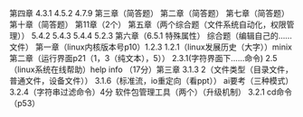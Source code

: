 
第四章
4.3.1
4.5.2
4.7.9
第三章（简答题）
第二章（简答题）
第七章（简答题）
第十章（简答题）
第11章（2个）
第五章（两个综合题（文件系统自动化，权限管理））
5.4.2
5.4.3
5.4.4
5.2.3
第六章（6.5.1 特殊属性）
综合题（编辑自己的……文件）
第一章（linux内核版本号p10）1.2.3
1.2.1（linux发展历史（大字））minix
第二章（运行界面p21（1，3（纯文本），5））
2.3.1(字符界面下……命令)
2.5（linux系统在线帮助）help info 
（17分）第三章 3.1.3 2（文件类型（目录文件，普通文件，设备文件））
3.1.6（标准流，io重定向（看ppt））
ai要考（三种模式）
3.2.4（字符串过滤命令）4分
软件包管理工具（两个）（升级机制）
3.2.1 cd命令（p53）
